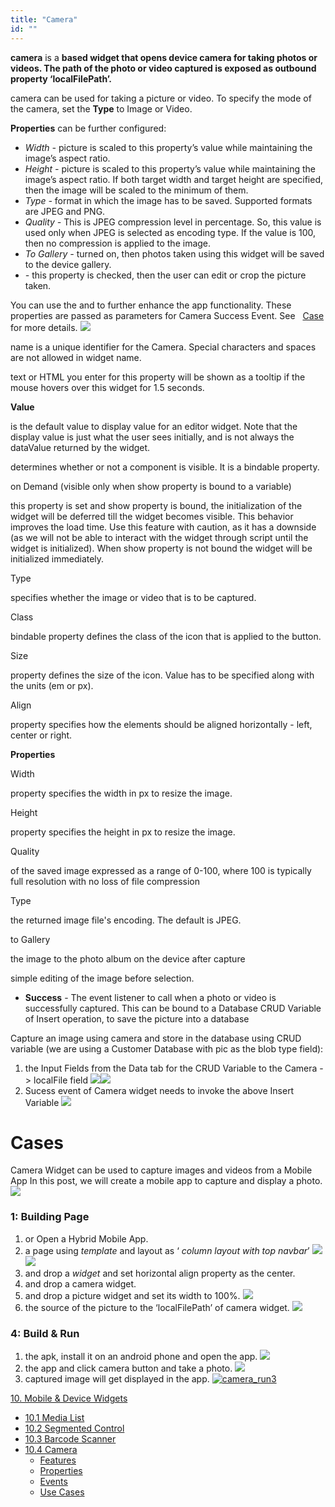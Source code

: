 ```yaml
---
title: "Camera"
id: ""
---
```


**camera** is a **based widget that opens device camera for taking photos or videos. The path of the photo or video captured is exposed as outbound property ‘localFilePath’.**

camera can be used for taking a picture or video. To specify the mode of the camera, set the **Type** to Image or Video.

**Properties** can be further configured:

- _Width_ _-_ picture is scaled to this property’s value while maintaining the image’s aspect ratio.
- _Height_ _-_ picture is scaled to this property’s value while maintaining the image’s aspect ratio. If both target width and target height are specified, then the image will be scaled to the minimum of them.
- _Type_ _-_ format in which the image has to be saved. Supported formats are JPEG and PNG.
- _Quality_ _-_ This is JPEG compression level in percentage. So, this value is used only when JPEG is selected as encoding type. If the value is 100, then no compression is applied to the image.
- _To Gallery_ _-_ turned on, then photos taken using this widget will be saved to the device gallery.
- _\-_ this property is checked, then the user can edit or crop the picture taken.

You can use the and to further enhance the app functionality. These properties are passed as parameters for Camera Success Event. See   [Case](#store-image) for more details. [![](../assets/camera_bind.png)](../assets/camera_bind.png)

name is a unique identifier for the Camera. Special characters and spaces are not allowed in widget name.

text or HTML you enter for this property will be shown as a tooltip if the mouse hovers over this widget for 1.5 seconds.

**Value**

is the default value to display value for an editor widget. Note that the display value is just what the user sees initially, and is not always the dataValue returned by the widget.

determines whether or not a component is visible. It is a bindable property.

on Demand (visible only when show property is bound to a variable)

this property is set and show property is bound, the initialization of the widget will be deferred till the widget becomes visible. This behavior improves the load time. Use this feature with caution, as it has a downside (as we will not be able to interact with the widget through script until the widget is initialized). When show property is not bound the widget will be initialized immediately.

Type

specifies whether the image or video that is to be captured.

Class

bindable property defines the class of the icon that is applied to the button.

Size

property defines the size of the icon. Value has to be specified along with the units (em or px).

Align

property specifies how the elements should be aligned horizontally - left, center or right.

**Properties**

Width

property specifies the width in px to resize the image.

Height

property specifies the height in px to resize the image.

Quality

of the saved image expressed as a range of 0-100, where 100 is typically full resolution with no loss of file compression

Type

the returned image file's encoding. The default is JPEG.

to Gallery

the image to the photo album on the device after capture

simple editing of the image before selection.

- **Success** - The event listener to call when a photo or video is successfully captured. This can be bound to a Database CRUD Variable of Insert operation, to save the picture into a database

Capture an image using camera and store in the database using CRUD variable (we are using a Customer Database with pic as the blob type field):

1. the Input Fields from the Data tab for the CRUD Variable to the Camera -> localFile field [![](../assets/camera_db_storefields.png)](../assets/camera_db_storefields.png)[![](../assets/camera_db_storebind.png)](../assets/camera_db_storebind.png)
2. Sucess event of Camera widget needs to invoke the above Insert Variable [![](../assets/camera_db_storeevent.png)](../assets/camera_db_storeevent.png)

# Cases

Camera Widget can be used to capture images and videos from a Mobile App In this post, we will create a mobile app to capture and display a photo. [![](../assets/camera_run3.png)](../assets/camera_run3.png)

### 1: Building Page

1. or Open a Hybrid Mobile App.
2. a page using _template_ and layout as ‘ _column layout with top navbar_’ [![](../assets/camera_template.png)](../assets/camera_template.png) [![](../assets/camera_layout.png)](../assets/camera_layout.png)
3. and drop a _widget_ and set horizontal align property as the center.
4. and drop a camera widget.
5. and drop a picture widget and set its width to 100%. [![](../assets/camera_design.png)](../assets/camera_design.png)
6. the source of the picture to the ‘localFilePath’ of camera widget. [![](../assets/camera_binding.png)](../assets/camera_binding.png)

### 4: Build & Run

1. the apk, install it on an android phone and open the app. [![](../assets/camera_run1.png)](../assets/camera_run1.png)
2. the app and click camera button and take a photo. [![](../assets/camera_run2.png)](../assets/camera_run2.png)
3. captured image will get displayed in the app. [![camera_run3](../assets/camera_run3.png)](../assets/camera_run3.png)

[10\. Mobile & Device Widgets](/learn/app-development/widgets/widget-library/#mobile)

- [10.1 Media List](/learn/app-development/widgets/mobile-widgets/media-list/)
- [10.2 Segmented Control](/learn/app-development/widgets/mobile-widgets/segmented-control/)
- [10.3 Barcode Scanner](/learn/app-development/widgets/mobile-widgets/barcode-scanner/)
- [10.4 Camera](/learn/app-development/widgets/mobile-widgets/camera/)
    - [Features](#features)
    - [Properties](#properties)
    - [Events](#events)
    - [Use Cases](#use-cases)
